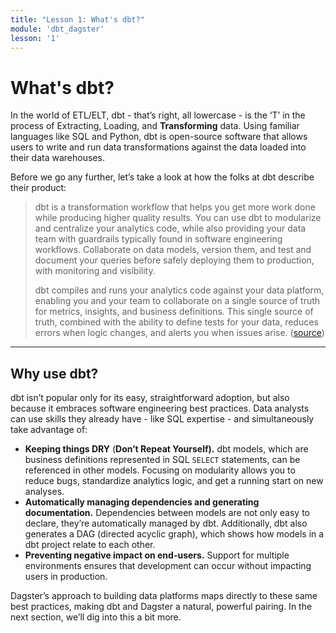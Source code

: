 ```yaml
---
title: "Lesson 1: What's dbt?"
module: 'dbt_dagster'
lesson: '1'
---
```


# What's dbt?

In the world of ETL/ELT, dbt - that’s right, all lowercase - is the ‘T’ in the process of Extracting, Loading, and **Transforming** data. Using familiar languages like SQL and Python, dbt is open-source software that allows users to write and run data transformations against the data loaded into their data warehouses.

Before we go any further, let’s take a look at how the folks at dbt describe their product:

> dbt is a transformation workflow that helps you get more work done while producing higher quality results. You can use dbt to modularize and centralize your analytics code, while also providing your data team with guardrails typically found in software engineering workflows. Collaborate on data models, version them, and test and document your queries before safely deploying them to production, with monitoring and visibility.
> 
> dbt compiles and runs your analytics code against your data platform, enabling you and your team to collaborate on a single source of truth for metrics, insights, and business definitions. This single source of truth, combined with the ability to define tests for your data, reduces errors when logic changes, and alerts you when issues arise. ([source](https://docs.getdbt.com/docs/introduction))

---

## Why use dbt?

dbt isn’t popular only for its easy, straightforward adoption, but also because it embraces software engineering best practices. Data analysts can use skills they already have - like SQL expertise - and simultaneously take advantage of:

- **Keeping things DRY** (**Don’t Repeat Yourself).** dbt models, which are business definitions represented in SQL `SELECT` statements, can be referenced in other models. Focusing on modularity allows you to reduce bugs, standardize analytics logic, and get a running start on new analyses.
- **Automatically managing dependencies and generating documentation.** Dependencies between models are not only easy to declare, they’re automatically managed by dbt. Additionally, dbt also generates a DAG (directed acyclic graph), which shows how models in a dbt project relate to each other.
- **Preventing negative impact on end-users.** Support for multiple environments ensures that development can occur without impacting users in production.

Dagster’s approach to building data platforms maps directly to these same best practices, making dbt and Dagster a natural, powerful pairing. In the next section, we’ll dig into this a bit more.